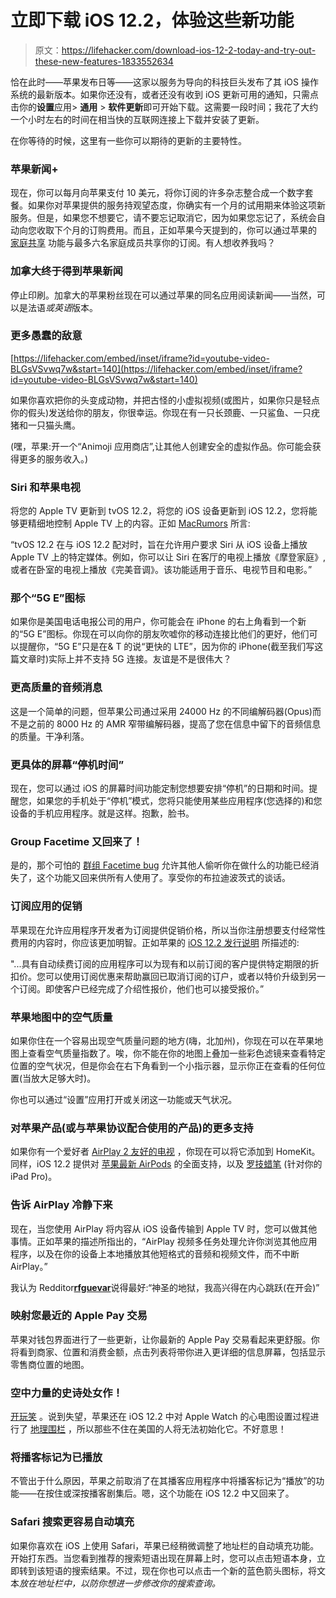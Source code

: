 # 立即下载 iOS 12.2，体验这些新功能

> 原文：<https://lifehacker.com/download-ios-12-2-today-and-try-out-these-new-features-1833552634>

恰在此时——苹果发布日等——这家以服务为导向的科技巨头发布了其 iOS 操作系统的最新版本。如果你还没有，或者还没有收到 iOS 更新可用的通知，只需点击你的**设置**应用> **通用** > **软件更新**即可开始下载。这需要一段时间；我花了大约一个小时左右的时间在相当快的互联网连接上下载并安装了更新。



在你等待的时候，这里有一些你可以期待的更新的主要特性。

### 苹果新闻+

现在，你可以每月向苹果支付 10 美元，将你订阅的许多杂志整合成一个数字套餐。如果你对苹果提供的服务持观望态度，你确实有一个月的试用期来体验这项新服务。但是，如果您不想要它，请不要忘记取消它，因为如果您忘记了，系统会自动向您收取下个月的订购费用。而且，正如苹果今天提到的，你可以通过苹果的 [家庭共享](https://support.apple.com/en-us/HT201088) 功能与最多六名家庭成员共享你的订阅。有人想收养我吗？

### 加拿大终于得到苹果新闻

停止印刷。加拿大的苹果粉丝现在可以通过苹果的同名应用阅读新闻——当然，可以是法语*或英语*版本。

### 更多愚蠢的敌意

 [https://lifehacker.com/embed/inset/iframe?id=youtube-video-BLGsVSvwq7w&start=140](https://lifehacker.com/embed/inset/iframe?id=youtube-video-BLGsVSvwq7w&start=140) 

如果你喜欢把你的头变成动物，并把古怪的小虚拟视频(或图片，如果你只是轻点你的假头)发送给你的朋友，你很幸运。你现在有一只长颈鹿、一只鲨鱼、一只疣猪和一只猫头鹰。

(嘿，苹果:开一个“Animoji 应用商店”,让其他人创建安全的虚拟作品。你可能会获得更多的服务收入。)

### Siri 和苹果电视

将您的 Apple TV 更新到 tvOS 12.2，将您的 iOS 设备更新到 iOS 12.2，您将能够更精细地控制 Apple TV 上的内容。正如 [MacRumors](https://www.macrumors.com/2019/03/25/apple-releases-tvos-12-2/) 所言:

“tvOS 12.2 在与 iOS 12.2 配对时，旨在允许用户要求 Siri 从 iOS 设备上播放 Apple TV 上的特定媒体。例如，你可以让 Siri 在客厅的电视上播放《摩登家庭》,或者在卧室的电视上播放《完美音调》。该功能适用于音乐、电视节目和电影。”

### 那个“5G E”图标

如果你是美国电话电报公司的用户，你可能会在 iPhone 的右上角看到一个新的“5G E”图标。你现在可以向你的朋友吹嘘你的移动连接比他们的更好，他们可以提醒你，“5G E”只是在& T 的说“更快的 LTE”，因为你的 iPhone(截至我们写这篇文章时)实际上并不支持 5G 连接。友谊是不是很伟大？

### 更高质量的音频消息

这是一个简单的问题，但苹果公司通过采用 24000 Hz 的不同编解码器(Opus)而不是之前的 8000 Hz 的 AMR 窄带编解码器，提高了您在信息中留下的音频信息的质量。干净利落。

### 更具体的屏幕“停机时间”

现在，您可以通过 iOS 的屏幕时间功能定制您想要安排“停机”的日期和时间。提醒您，如果您的手机处于“停机”模式，您将只能使用某些应用程序(您选择的)和您设备的手机应用程序。就是这样。抱歉，脸书。

### Group Facetime 又回来了！

是的，那个可怕的 [群组 Facetime bug](https://lifehacker.com/how-to-protect-yourself-against-apples-iphone-bugs-1832144982) 允许其他人偷听你在做什么的功能已经消失了，这个功能又回来供所有人使用了。享受你的布拉迪波茨式的谈话。

### 订阅应用的促销

苹果现在允许应用程序开发者为订阅提供促销价格，所以当你注册想要支付经常性费用的内容时，你应该更加明智。正如苹果的 [iOS 12.2 发行说明](https://developer.apple.com/documentation/ios_release_notes/ios_12_2_release_notes) 所描述的:

"...具有自动续费订阅的应用程序可以为现有和以前订阅的客户提供特定期限的折扣价。您可以使用订阅优惠来帮助赢回已取消订阅的订户，或者以特价升级到另一个订阅。即使客户已经完成了介绍性报价，他们也可以接受报价。”

### 苹果地图中的空气质量

如果你住在一个容易出现空气质量问题的地方(嗨，北加州)，你现在可以在苹果地图上查看空气质量指数了。唉，你不能在你的地图上叠加一些彩色滤镜来查看特定位置的空气状况，但是你会在右下角看到一个小指示器，显示你正在查看的任何位置(当放大足够大时)。

你也可以通过“设置”应用打开或关闭这一功能或天气状况。

### 对苹果产品(或与苹果协议配合使用的产品)的更多支持

如果你有一个爱好者 [AirPlay 2 友好的电视](https://www.apple.com/ios/home/accessories/#section-tv) ，你现在可以将它添加到 HomeKit。同样，iOS 12.2 提供对 [苹果最新 AirPods](https://gizmodo.com/apple-quietly-released-new-airpods-while-you-were-aslee-1833431454) 的全面支持，以及 [罗技蜡笔](https://gizmodo.com/the-logitech-crayon-is-a-great-ipad-stylus-for-kids-ar-1829370889) (针对你的 iPad Pro)。

### 告诉 AirPlay 冷静下来

现在，当您使用 AirPlay 将内容从 iOS 设备传输到 Apple TV 时，您可以做其他事情。正如苹果的描述所指出的，“AirPlay 视频多任务处理允许你浏览其他应用程序，以及在你的设备上本地播放其他短格式的音频和视频文件，而不中断 AirPlay。”

我认为 Redditor[**rfguevar**](https://www.reddit.com/r/apple/comments/b5euyc/apple_releases_ios_122_with_apple_news_service/ejcyf5f/)说得最好:“神圣的地狱，我高兴得在内心跳跃(在开会)”

### 映射您最近的 Apple Pay 交易

苹果对钱包界面进行了一些更新，让你最新的 Apple Pay 交易看起来更舒服。你将看到商家、位置和消费金额，点击列表将带你进入更详细的信息屏幕，包括显示零售商位置的地图。

### 空中力量的史诗处女作！

[开玩笑](https://isairpoweroutyet.com/) 。说到失望，苹果还在 iOS 12.2 中对 Apple Watch 的心电图设置过程进行了 [地理围栏](https://9to5mac.com/2019/03/11/ios-12-2-nasty-surprise-for-ecg-users/) ，所以那些不住在美国的人将无法初始化它。不好意思！

### 将播客标记为已播放

不管出于什么原因，苹果之前取消了在其播客应用程序中将播客标记为“播放”的功能——在按住或深按播客剧集后。嗯，这个功能在 iOS 12.2 中又回来了。

### Safari 搜索更容易自动填充

如果你喜欢在 iOS 上使用 Safari，苹果已经稍微调整了地址栏的自动填充功能。开始打东西。当您看到推荐的搜索短语出现在屏幕上时，您可以点击短语本身，立即转到该短语的搜索结果。不过，现在你也可以点击一个新的蓝色箭头图标，将文本*放在地址栏中，以防你想进一步修改你的搜索查询。*